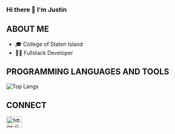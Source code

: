 ### Hi there 👋 I'm Justin

## ABOUT ME
- 🎓 College of Staten Island 
- 👨‍💻 Fullstack Developer

## PROGRAMMING LANGUAGES AND TOOLS
![Top Langs](https://github-readme-stats.vercel.app/api/top-langs/?username=jlorenzo58&theme=radical&title_color=8E2DE2&text_color=fff)

## CONNECT
<a href="https://www.linkedin.com/in/justin-lorenzo/" target="blank"><img align="center" src="https://raw.githubusercontent.com/rahuldkjain/github-profile-readme-generator/master/src/images/icons/Social/linked-in-alt.svg" alt="https://www.linkedin.com/in/jlorenzo58/" height="30" width="40" /></a>
 

